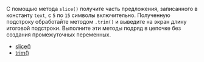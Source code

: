 
С помощью метода `slice()` получите часть предложения, записанного в константу `text`, с `5` по `15` символы включительно. Полученную подстроку обработайте методом `.trim()` и выведите на экран длину итоговой подстроки. Выполните эти методы подряд в цепочке без создания промежуточных переменных.

* [slice()](https://developer.mozilla.org/ru/docs/Web/JavaScript/Reference/Global_Objects/String/slice)
* [trim()](https://developer.mozilla.org/ru/docs/Web/JavaScript/Reference/Global_Objects/String/Trim)
